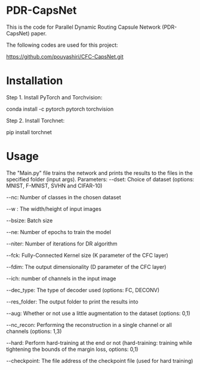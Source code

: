 # PDR-CapsNet
This is the code for Parallel Dynamic Routing Capsule Network (PDR-CapsNet) paper.

The following codes are used for this project:

https://github.com/pouyashiri/CFC-CapsNet.git

# Installation
Step 1. Install PyTorch and Torchvision:

conda install -c pytorch pytorch torchvision

Step 2. Install Torchnet:

pip install torchnet

# Usage

The "Main.py" file trains the network and prints the results to the files in the specified folder (input args).
Parameters:
--dset: Choice of dataset (options: MNIST, F-MNIST, SVHN and CIFAR-10)

--nc: Number of classes in the chosen dataset

--w : The width/height of input images

--bsize: Batch size

--ne: Number of epochs to train the model

--niter: Number of iterations for DR algorithm

--fck: Fully-Connected Kernel size (K parameter of the CFC layer)

--fdim: The output dimensionality (D parameter of the CFC layer)

--ich: number of channels in the input image

--dec_type: The type of decoder used (options: FC, DECONV)

--res_folder: The output folder to print the results into

--aug: Whether or not use a little augmentation to the dataset (options: 0,1)

--nc_recon: Performing the reconstruction in a single channel or all channels (options: 1,3)

--hard: Perform hard-training at the end or not (hard-training: training while tightening the bounds of the margin loss, options: 0,1)

--checkpoint: The file address of the checkpoint file (used for hard training)
